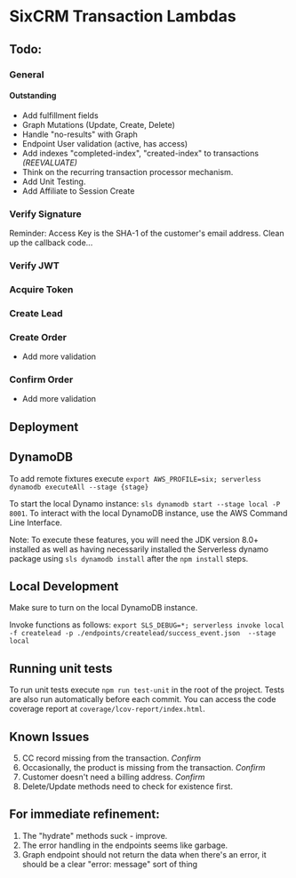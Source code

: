 # SixCRM Transaction Lambdas

## Todo:

### General

#### Outstanding

-  Add fulfillment fields
-  Graph Mutations (Update, Create, Delete)
-  Handle "no-results" with Graph
-  Endpoint User validation (active, has access)
-  Add indexes "completed-index", "created-index" to transactions *(REEVALUATE)*
-  Think on the recurring transaction processor mechanism.
-  Add Unit Testing.
-  Add Affiliate to Session Create


### Verify Signature

Reminder:  Access Key is the SHA-1  of the customer's email address.
Clean up the callback code...

### Verify JWT

### Acquire Token

### Create Lead

### Create Order

* Add more validation

### Confirm Order

* Add more validation

## Deployment

## DynamoDB

To add remote fixtures execute `export AWS_PROFILE=six; serverless dynamodb executeAll --stage {stage}`

To start the local Dynamo instance: `sls dynamodb start --stage local -P 8001`.  To interact with the local DynamoDB instance, use the AWS Command Line Interface.  

Note:  To execute these features, you will need the JDK version 8.0+ installed as well as having necessarily installed the Serverless dynamo package using `sls dynamodb install` after the `npm install` steps.

## Local Development

Make sure to turn on the local DynamoDB instance.

Invoke functions as follows: `export SLS_DEBUG=*; serverless invoke local -f createlead -p ./endpoints/createlead/success_event.json  --stage local`

## Running unit tests

To run unit tests execute `npm run test-unit` in the root of the project. Tests are also run automatically before each
commit. You can access the code coverage report at `coverage/lcov-report/index.html`.

## Known Issues

5.  CC record missing from the transaction. *Confirm*
6.  Occasionally, the product is missing from the transaction. *Confirm*
7.  Customer doesn't need a billing address. *Confirm*
8.  Delete/Update methods need to check for existence first.

## For immediate refinement:

1.  The "hydrate" methods suck -  improve.
2.  The error handling in the endpoints seems like garbage.
3.  Graph endpoint should not return the data when there's an error, it should be a clear "error: message" sort of thing


